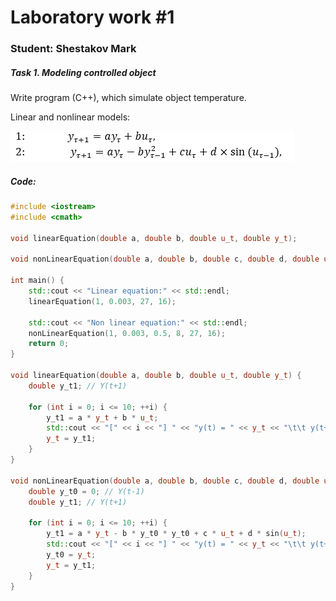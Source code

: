 # Laboratory work #1

### Student: Shestakov Mark

##### Task 1. Modeling controlled object

Write program (C++), which simulate object temperature.

Linear and nonlinear models:

![](img\sub_eq.png)

##### Code:

```c++
#include <iostream>
#include <cmath>

void linearEquation(double a, double b, double u_t, double y_t);

void nonLinearEquation(double a, double b, double c, double d, double u_t, double y_t);

int main() {
    std::cout << "Linear equation:" << std::endl;
    linearEquation(1, 0.003, 27, 16);

    std::cout << "Non linear equation:" << std::endl;
    nonLinearEquation(1, 0.003, 0.5, 8, 27, 16);
    return 0;
}

void linearEquation(double a, double b, double u_t, double y_t) {
    double y_t1; // Y(t+1)

    for (int i = 0; i <= 10; ++i) {
        y_t1 = a * y_t + b * u_t;
        std::cout << "[" << i << "] " << "y(t) = " << y_t << "\t\t y(t+1) = " << y_t1 << std::endl;
        y_t = y_t1;
    }
}

void nonLinearEquation(double a, double b, double c, double d, double u_t, double y_t) {
    double y_t0 = 0; // Y(t-1)
    double y_t1; // Y(t+1)

    for (int i = 0; i <= 10; ++i) {
        y_t1 = a * y_t - b * y_t0 * y_t0 + c * u_t + d * sin(u_t);
        std::cout << "[" << i << "] " << "y(t) = " << y_t << "\t\t y(t+1) = " << y_t1 << std::endl;
        y_t0 = y_t;
        y_t = y_t1;
    }
}
```

